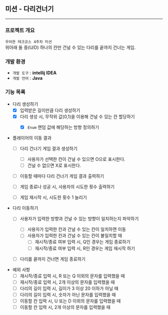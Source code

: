 ## 미션 - 다리건너기

---
### 프로젝트 개요
`우아한 테크코스 4주차 미션`                            
위아래 둘 중(U/D) 하나의 칸만 건널 수 있는 다리를 끝까지 건너는 게임.

### 개발 환경
* `개발 도구` : **intellij IDEA**
* `개발 언어` : **Java**

### 기능 목록

- 다리 생성하기
    - [X] 입력받은 길이만큼 다리 생성하기
    - [X] 다리 생성 시, 무작위 값(0,1)을 이용해 건널 수 있는 칸 할당하기
      -[X] `Enum` 랜덤 값에 해당하는 방향 정의하기  


- 플레이어의 이동 결과
    - [ ] 다리 건너기 게임 결과 생성하기
        - [ ] 사용자가 선택한 칸이 건널 수 있으면 O으로 표시한다.
        - [ ] 건널 수 없으면 X로 표시한다.
    - [ ] 이동할 때마다 다리 건너기 게임 결과 출력하기
    - [ ] 게임 종료나 성공 시, 사용자의 시도한 횟수 출력하기
    - [ ] 게임 재시작 시, 시도한 횟수 1 늘리기


- 다리 이동하기
    - [ ] 사용자가 입력한 방향과 건널 수 있는 방향이 일치하는지 파악하기 
      - [ ] 사용자가 입력한 칸과 건널 수 있는 칸이 일치하면 이동
      - [ ] 사용자가 입력한 칸과 건널 수 있는 칸이 불일치할 때
          - [ ] 재시작/종료 여부 입력 시, Q인 경우는 게임 종료하기
          - [ ] 재시작/종료 여부 입력 시, R인 경우는 게임 재시작 하기
        
    - [ ] 다리를 끝까지 건너면 게임 종료하기


- 예외 사항
  - [ ] 재시작/종료 입력 시, R 또는 Q 이외의 문자를 입력했을 때
  - [ ] 재시작/종료 입력 시, 2개 이상의 문자를 입력했을 때
  - [ ] 다리의 길이 입력 시, 길이가 3 이상 20 이하가 아닐 때
  - [ ] 다리의 길이 입력 시, 숫자가 아닌 문자를 입력했을 때
  - [ ] 이동할 칸 입력 시, U 또는 D 이외의 문자를 입력했을 때
  - [ ] 이동할 칸 입력 시, 2개 이상의 문자를 입력했을 때